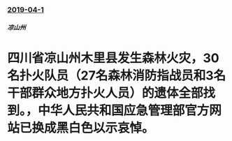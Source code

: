 ### [2019-04-1](/news/2019/04/1/index.md)

##### 凉山州
# 四川省凉山州木里县发生森林火灾，30名扑火队员（27名森林消防指战员和3名干部群众地方扑火人员）的遗体全部找到。，中华人民共和国应急管理部官方网站已换成黑白色以示哀悼。



